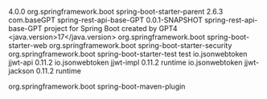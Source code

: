 <?xml version="1.0" encoding="UTF-8"?>
<project xmlns="http://maven.apache.org/POM/4.0.0" xmlns:xsi="http://www.w3.org/2001/XMLSchema-instance"
   xsi:schemaLocation="http://maven.apache.org/POM/4.0.0 https://maven.apache.org/xsd/maven-4.0.0.xsd">
   <modelVersion>4.0.0</modelVersion>
   <parent>
      <groupId>org.springframework.boot</groupId>
      <artifactId>spring-boot-starter-parent</artifactId>
      <version>2.6.3</version> <!-- Updated version -->
      <relativePath/> <!-- lookup parent from repository -->
   </parent>
   <groupId>com.baseGPT</groupId>
   <artifactId>spring-rest-api-base-GPT</artifactId>
   <version>0.0.1-SNAPSHOT</version>
   <name>spring-rest-api-base-GPT</name>
   <description>project for Spring Boot created by GPT4</description>
   <properties>
      <java.version>17</java.version>
   </properties>
   <dependencies>
      <!-- Spring Boot Starter Web -->
      <dependency>
         <groupId>org.springframework.boot</groupId>
         <artifactId>spring-boot-starter-web</artifactId>
      </dependency>
      <!-- Spring Boot Starter Security -->
      <dependency>
         <groupId>org.springframework.boot</groupId>
         <artifactId>spring-boot-starter-security</artifactId>
      </dependency>
      <!-- Spring Boot Starter Test -->
      <dependency>
         <groupId>org.springframework.boot</groupId>
         <artifactId>spring-boot-starter-test</artifactId>
         <scope>test</scope>
      </dependency>
      <!-- JWT -->
      <dependency>
         <groupId>io.jsonwebtoken</groupId>
         <artifactId>jjwt-api</artifactId>
         <version>0.11.2</version>
      </dependency>
      <dependency>
         <groupId>io.jsonwebtoken</groupId>
         <artifactId>jjwt-impl</artifactId>
         <version>0.11.2</version>
         <scope>runtime</scope>
      </dependency>
      <dependency>
         <groupId>io.jsonwebtoken</groupId>
         <artifactId>jjwt-jackson</artifactId>
         <version>0.11.2</version>
         <scope>runtime</scope>
      </dependency>
   </dependencies>

   <build>
      <plugins>
         <plugin>
            <groupId>org.springframework.boot</groupId>
            <artifactId>spring-boot-maven-plugin</artifactId>
         </plugin>
      </plugins>
   </build>
</project>
